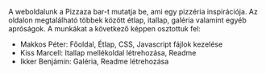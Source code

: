  A weboldalunk a Pizzaza bar-t mutatja be, ami egy pizzéria inspirációja. Az oldalon megtalálható többek között étlap, itallap, galéria valamint egyéb apróságok. 
A munkákat a következő képpen osztottuk fel:

-  Makkos Péter: Főoldal, Étlap, CSS, Javascript fájlok kezelése
- Kiss Marcell: Itallap mellékoldal létrehozása, Readme
- Ikker Benjámin: Galéria, Readme létrehozása

